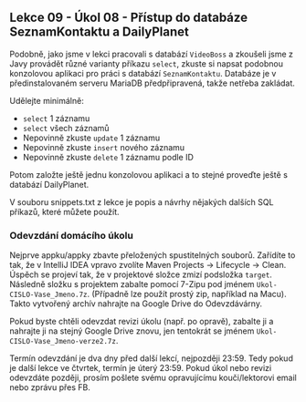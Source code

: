 Lekce 09 - Úkol 08 - Přístup do databáze SeznamKontaktu a DailyPlanet
-----------------------------------------------

Podobně, jako jsme v lekci pracovali s databází `VideoBoss` a zkoušeli jsme z Javy provádět různé varianty příkazu `select`,
zkuste si napsat podobnou konzolovou aplikaci pro práci s databází `SeznamKontaktu`.
Databáze je v předinstalovaném serveru MariaDB předpřipravená, takže netřeba zakládat.

Udělejte minimálně:
- `select` 1 záznamu
- `select` všech záznamů
- Nepovinně zkuste `update` 1 záznamu
- Nepovinně zkuste `insert` nového záznamu
- Nepovinně zkuste `delete` 1 záznamu podle ID

Potom založte ještě jednu konzolovou aplikaci a to stejné proveďte ještě s databází DailyPlanet.

V souboru snippets.txt z lekce je popis a návrhy nějakých dalších SQL příkazů, které můžete použít.



### Odevzdání domácího úkolu

Nejprve appku/appky zbavte přeložených spustitelných souborů.
Zařídíte to tak, že v IntelliJ IDEA vpravo zvolíte
Maven Projects -> Lifecycle -> Clean.
Úspěch se projeví tak, že v projektové složce zmizí
podsložka `target`.
Následně složku s projektem
zabalte pomocí 7-Zipu pod jménem `Ukol-CISLO-Vase_Jmeno.7z`.
(Případně lze použít prostý zip, například na Macu).
Takto vytvořený archív nahrajte na Google Drive do Odevzdávárny.

Pokud byste chtěli odevzdat revizi úkolu (např. po opravě),
zabalte ji a nahrajte ji na stejný Google Drive znovu,
jen tentokrát se jménem `Ukol-CISLO-Vase_Jmeno-verze2.7z`.

Termín odevzdání je dva dny před další lekcí, nejpozději 23:59.
Tedy pokud je další lekce ve čtvrtek, termín je úterý 23:59.
Pokud úkol nebo revizi odevzdáte později,
prosím pošlete svému opravujícímu kouči/lektorovi email nebo zprávu přes FB.
